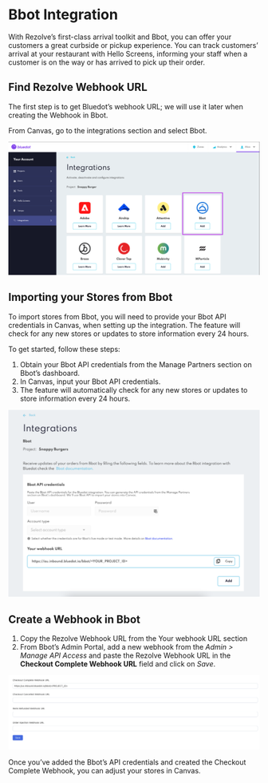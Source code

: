 Bbot Integration
================

With Rezolve’s first-class arrival toolkit and Bbot, you can offer your customers a great curbside or pickup experience. You can track customers’ arrival at your restaurant with Hello Screens, informing your staff when a customer is on the way or has arrived to pick up their order.

Find Rezolve Webhook URL
------------------------

The first step is to get Bluedot’s webhook URL; we will use it later when creating the Webhook in Bbot.

From Canvas, go to the integrations section and select Bbot.

![](../assets/Select-Bbot-from-integrations-page-1024x543.png)

Importing your Stores from Bbot
-------------------------------

To import stores from Bbot, you will need to provide your Bbot API credentials in Canvas, when setting up the integration. The feature will check for any new stores or updates to store information every 24 hours.

To get started, follow these steps:

1.  Obtain your Bbot API credentials from the Manage Partners section on Bbot’s dashboard.
2.  In Canvas, input your Bbot API credentials.
3.  The feature will automatically check for any new stores or updates to store information every 24 hours.

![](../assets/Screen-Shot-2023-01-09-at-12.54.52-pm-1024x763.png)

Create a Webhook in Bbot
------------------------

1.  Copy the Rezolve Webhook URL from the Your webhook URL section
2.  From Bbot’s Admin Portal, add a new webhook from the _Admin > Manage API Access_ and paste the Rezolve Webhook URL in the **Checkout Complete Webhook URL** field and click on _Save_.

![](../assets/bbot-portal-webhook-url-1024x303.png)

Once you’ve added the Bbot’s API credentials and created the Checkout Complete Webhook, you can adjust your stores in Canvas.
